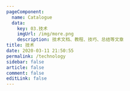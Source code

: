 ```yaml
---
pageComponent: 
  name: Catalogue
  data: 
    key: 03.技术
    imgUrl: /img/more.png
    description: 技术文档、教程、技巧、总结等文章
title: 技术
date: 2020-03-11 21:50:55
permalink: /technology
sidebar: false
article: false
comment: false
editLink: false
---
```

